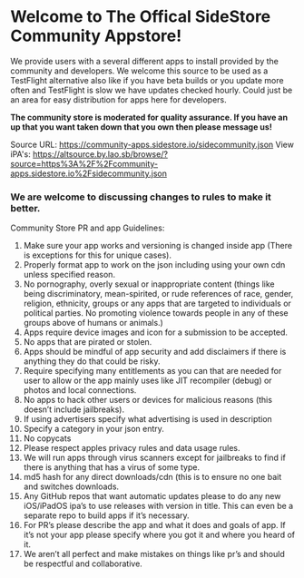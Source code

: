 # Welcome to The Offical SideStore Community Appstore!

We provide users with a several different apps to install provided by the community and developers. We welcome this source to be used as a TestFlight alternative also like if you have beta builds or you update more often and TestFlight is slow we have updates checked hourly. Could just be an area for easy distribution for apps here for developers. 

**The community store is moderated for quality assurance. If you have an up that you want taken down that you own then please message us!** 

Source URL: https://community-apps.sidestore.io/sidecommunity.json
View iPA's: https://altsource.by.lao.sb/browse/?source=https%3A%2F%2Fcommunity-apps.sidestore.io%2Fsidecommunity.json

### We are welcome to discussing changes to rules to make it better.
Community Store PR and app Guidelines:

1. Make sure your app works and versioning is changed inside app (There is exceptions for this for unique cases).
2. Properly format app to work on the json including using your own cdn unless specified reason.
3. No pornography, overly sexual or inappropriate content (things like being discriminatory, mean-spirited, or rude references of race, gender, religion, ethnicity, groups or any apps that are targeted to individuals or political parties. No promoting violence towards people in any of these groups above of humans or animals.)
4. Apps require device images and icon for a submission to be accepted.
5. No apps that are pirated or stolen.
6. Apps should be mindful of app security and add disclaimers if there is anything they do that could be risky.
7. Require specifying many entitlements as you can that are needed for user to allow or the app mainly uses like JIT recompiler (debug) or photos and local connections.
8. No apps to hack other users or devices for malicious reasons (this doesn’t include jailbreaks).
9. If using advertisers specify what advertising is used in description
10. Specify a category in your json entry.
11. No copycats
12. Please respect apples privacy rules and data usage rules. 
13. We will run apps through virus scanners except for jailbreaks to find if there is anything that has a virus of some type.
14. md5 hash for any direct downloads/cdn (this is to ensure no one bait and switches downloads.
15. Any GitHub repos that want automatic updates please to do any new iOS/iPadOS ipa’s to use releases with version in title. This can even be a separate repo to build apps if it’s necessary.
16. For PR’s please describe the app and what it does and goals of app. If it’s not your app please specify where you got it and where you heard of it.
17. We aren’t all perfect and make mistakes on things like pr’s and should be respectful and collaborative.
